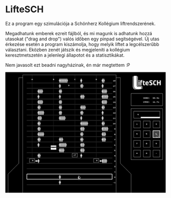 # LifteSCH

Ez a program egy szimulációja a Schönherz Kollégium liftrendszerének.

Megadhatunk emberek ezreit fájlból, és mi magunk is adhatunk hozzá utasokat ("drag and drop") valós időben egy pinpad segítségével. Új utas érkezése esetén a program kiszámolja, hogy melyik liftet a legcélszerűbb választani. Eközben zenét játszik és megjeleníti a kollégium keresztmetszetén a jelenlegi állapotot és a statisztikákat.

Nem javasolt ezt beadni nagyházinak, én már megtettem :P

![LifteSCH](https://raw.githubusercontent.com/Gilgames32/liftesch/main/szepsegverseny/hires.png)
